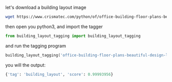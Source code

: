 let's download a building layout image

```bash
wget https://www.crismatec.com/python/of/office-building-floor-plans-beautiful-design-layout-plan_office-decoration.jpg
```

then open you python3, and import the tagger

```python
from building_layout_tagging import building_layout_tagging
```

and run the tagging program 

```python
building_layout_tagging('office-building-floor-plans-beautiful-design-layout-plan_office-decoration.jpg')
```

you will the output:


```python
{'tag': 'building_layout', 'score': 0.99993956}
```
